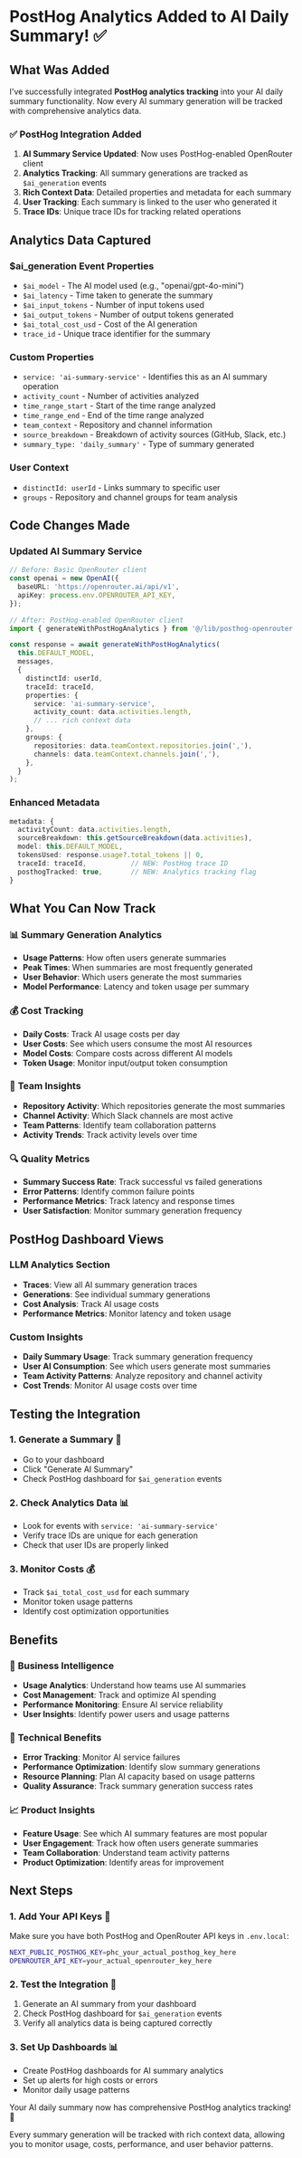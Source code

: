 # PostHog Analytics Added to AI Daily Summary! ✅

## What Was Added

I've successfully integrated **PostHog analytics tracking** into your AI daily summary functionality. Now every AI summary generation will be tracked with comprehensive analytics data.

### ✅ **PostHog Integration Added**

1. **AI Summary Service Updated**: Now uses PostHog-enabled OpenRouter client
2. **Analytics Tracking**: All summary generations are tracked as `$ai_generation` events
3. **Rich Context Data**: Detailed properties and metadata for each summary
4. **User Tracking**: Each summary is linked to the user who generated it
5. **Trace IDs**: Unique trace IDs for tracking related operations

## Analytics Data Captured

### **$ai_generation Event Properties**
- `$ai_model` - The AI model used (e.g., "openai/gpt-4o-mini")
- `$ai_latency` - Time taken to generate the summary
- `$ai_input_tokens` - Number of input tokens used
- `$ai_output_tokens` - Number of output tokens generated
- `$ai_total_cost_usd` - Cost of the AI generation
- `trace_id` - Unique trace identifier for the summary

### **Custom Properties**
- `service: 'ai-summary-service'` - Identifies this as an AI summary operation
- `activity_count` - Number of activities analyzed
- `time_range_start` - Start of the time range analyzed
- `time_range_end` - End of the time range analyzed
- `team_context` - Repository and channel information
- `source_breakdown` - Breakdown of activity sources (GitHub, Slack, etc.)
- `summary_type: 'daily_summary'` - Type of summary generated

### **User Context**
- `distinctId: userId` - Links summary to specific user
- `groups` - Repository and channel groups for team analysis

## Code Changes Made

### **Updated AI Summary Service**
```typescript
// Before: Basic OpenRouter client
const openai = new OpenAI({
  baseURL: 'https://openrouter.ai/api/v1',
  apiKey: process.env.OPENROUTER_API_KEY,
});

// After: PostHog-enabled OpenRouter client
import { generateWithPostHogAnalytics } from '@/lib/posthog-openrouter';

const response = await generateWithPostHogAnalytics(
  this.DEFAULT_MODEL,
  messages,
  {
    distinctId: userId,
    traceId: traceId,
    properties: {
      service: 'ai-summary-service',
      activity_count: data.activities.length,
      // ... rich context data
    },
    groups: {
      repositories: data.teamContext.repositories.join(','),
      channels: data.teamContext.channels.join(','),
    },
  }
);
```

### **Enhanced Metadata**
```typescript
metadata: {
  activityCount: data.activities.length,
  sourceBreakdown: this.getSourceBreakdown(data.activities),
  model: this.DEFAULT_MODEL,
  tokensUsed: response.usage?.total_tokens || 0,
  traceId: traceId,           // NEW: PostHog trace ID
  posthogTracked: true,       // NEW: Analytics tracking flag
}
```

## What You Can Now Track

### 📊 **Summary Generation Analytics**
- **Usage Patterns**: How often users generate summaries
- **Peak Times**: When summaries are most frequently generated
- **User Behavior**: Which users generate the most summaries
- **Model Performance**: Latency and token usage per summary

### 💰 **Cost Tracking**
- **Daily Costs**: Track AI usage costs per day
- **User Costs**: See which users consume the most AI resources
- **Model Costs**: Compare costs across different AI models
- **Token Usage**: Monitor input/output token consumption

### 🎯 **Team Insights**
- **Repository Activity**: Which repositories generate the most summaries
- **Channel Activity**: Which Slack channels are most active
- **Team Patterns**: Identify team collaboration patterns
- **Activity Trends**: Track activity levels over time

### 🔍 **Quality Metrics**
- **Summary Success Rate**: Track successful vs failed generations
- **Error Patterns**: Identify common failure points
- **Performance Metrics**: Track latency and response times
- **User Satisfaction**: Monitor summary generation frequency

## PostHog Dashboard Views

### **LLM Analytics Section**
- **Traces**: View all AI summary generation traces
- **Generations**: See individual summary generations
- **Cost Analysis**: Track AI usage costs
- **Performance Metrics**: Monitor latency and token usage

### **Custom Insights**
- **Daily Summary Usage**: Track summary generation frequency
- **User AI Consumption**: See which users generate most summaries
- **Team Activity Patterns**: Analyze repository and channel activity
- **Cost Trends**: Monitor AI usage costs over time

## Testing the Integration

### 1. **Generate a Summary** 🧪
- Go to your dashboard
- Click "Generate AI Summary"
- Check PostHog dashboard for `$ai_generation` events

### 2. **Check Analytics Data** 📊
- Look for events with `service: 'ai-summary-service'`
- Verify trace IDs are unique for each generation
- Check that user IDs are properly linked

### 3. **Monitor Costs** 💰
- Track `$ai_total_cost_usd` for each summary
- Monitor token usage patterns
- Identify cost optimization opportunities

## Benefits

### 🎯 **Business Intelligence**
- **Usage Analytics**: Understand how teams use AI summaries
- **Cost Management**: Track and optimize AI spending
- **Performance Monitoring**: Ensure AI service reliability
- **User Insights**: Identify power users and usage patterns

### 🔧 **Technical Benefits**
- **Error Tracking**: Monitor AI service failures
- **Performance Optimization**: Identify slow summary generations
- **Resource Planning**: Plan AI capacity based on usage patterns
- **Quality Assurance**: Track summary generation success rates

### 📈 **Product Insights**
- **Feature Usage**: See which AI summary features are most popular
- **User Engagement**: Track how often users generate summaries
- **Team Collaboration**: Understand team activity patterns
- **Product Optimization**: Identify areas for improvement

## Next Steps

### 1. **Add Your API Keys** 🔑
Make sure you have both PostHog and OpenRouter API keys in `.env.local`:
```bash
NEXT_PUBLIC_POSTHOG_KEY=phc_your_actual_posthog_key_here
OPENROUTER_API_KEY=your_actual_openrouter_key_here
```

### 2. **Test the Integration** 🧪
1. Generate an AI summary from your dashboard
2. Check PostHog dashboard for `$ai_generation` events
3. Verify all analytics data is being captured correctly

### 3. **Set Up Dashboards** 📊
- Create PostHog dashboards for AI summary analytics
- Set up alerts for high costs or errors
- Monitor daily usage patterns

Your AI daily summary now has comprehensive PostHog analytics tracking! 🎉

Every summary generation will be tracked with rich context data, allowing you to monitor usage, costs, performance, and user behavior patterns.

